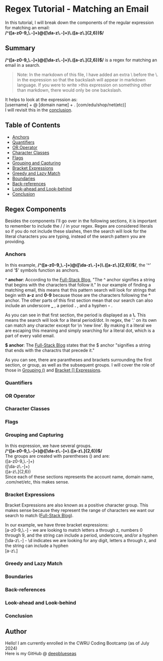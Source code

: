 # Regex Tutorial - Matching an Email

In this tutorial, I will break down the components of the regular expression for matching an email: <br> **/^([a-z0-9_\\.-]+)@([\da-z\\.-]+)\\.([a-z\\.]{2,6})$/**

## Summary

**/^([a-z0-9_\\.-]+)@([\da-z\\.-]+)\\.([a-z\\.]{2,6})$/** is a regex for matching an email in a search. <br>

>Note: In the markdown of this file, I have added an extra \ before the \\. in the expression so that the backslash will appear in markdown language.  If you were to write >this expression on something other than markdown, there would only be one backslash.

It helps to look at the expression as: <br>
[username] + @ [domain name] + . [com/edu/shop/net(etc)] <br>
I will revisit this in the [conclusion](#conclusion).

## Table of Contents

- [Anchors](#anchors)
- [Quantifiers](#quantifiers)
- [OR Operator](#or-operator)
- [Character Classes](#character-classes)
- [Flags](#flags)
- [Grouping and Capturing](#grouping-and-capturing)
- [Bracket Expressions](#bracket-expressions)
- [Greedy and Lazy Match](#greedy-and-lazy-match)
- [Boundaries](#boundaries)
- [Back-references](#back-references)
- [Look-ahead and Look-behind](#look-ahead-and-look-behind)
- [Conclusion](#conclusion)

## Regex Components

Besides the components I'll go over in the following sections, it is important to remember to include the / / in your regex.  Regex are considered literals so if you do not include these slashes, then the search will look for the literal characters you are typing, instead of the search pattern you are providing.

### Anchors

In this example, **/^([a-z0-9_\\.-]+)@([\da-z\\.-]+)\\.([a-z\\.]{2,6})$/**, the '^' and '&#36;' symbols function as anchors. <br>

**^ anchor**: According to the [Full-Stack Blog](https://coding-boot-camp.github.io/full-stack/computer-science/regex-tutorial), "The ^ anchor signifies a string that begins with the characters that follow it."  In our example of finding a matching email, this means that this pattern search will look for strings that begin with **a-z** and **0-9** because those are the characters following the **^** anchor.  The other parts of this first section mean that our search can also include an underscore **_** , a period **.** , and a hyphen **-** . <br>

As you can see in that first section, the period is displayed as a **\\.**  This means the search will look for a literal period/dot.  In regex, the '.' on its own can match any character except for \n 'new line'.  By making it a literal we are escaping this meaning and simply searching for a literal dot, which is a part of every valid email. <br>

**&#36; anchor**: The [Full-Stack Blog](https://coding-boot-camp.github.io/full-stack/computer-science/regex-tutorial) states that the &#36; anchor "signifies a string that ends with the charactrs that precede it." <br>

As you can see, there are parantheses and brackets surrounding the first section, or group, as well as the subsequent groups.  I will cover the role of those in [Grouping ()](#grouping-and-capturing) and [Bracket [] Expressions](#bracket-expressions).

### Quantifiers

### OR Operator

### Character Classes

### Flags

### Grouping and Capturing

In this expression, we have several groups. <br>
**/^([a-z0-9_\\.-]+)@([\da-z\\.-]+)\.([a-z\\.]{2,6})$/** <br>
The groups are created with parentheses () and are:<br>
([a-z0-9_\\.-]+) <br>
([\da-z\\.-]+) <br>
([a-z\\.]{2,6})<br>
Since each of these sections represents the account name, domain name, .com/net/etc, this makes sense.


### Bracket Expressions
Bracket Expressions are also known as a positive character group.  This makes sense because they represent the range of characters we want our search to match ([Full-Stack Blog](https://coding-boot-camp.github.io/full-stack/computer-science/regex-tutorial)). <br>

In our example, we have three bracket expressions: <br>
[a-z0-9_\\.-] - we are looking to match letters a through z, numbers 0 through 9, and the string can include a period, underscore, and/or a hyphen<br>
[\da-z\\.-] - \d indicates we are looking for any digit, letters a through z, and the string can include a hyphen<br>
[a-z\\.]


### Greedy and Lazy Match

### Boundaries

### Back-references

### Look-ahead and Look-behind

### Conclusion

## Author

Hello! I am currently enrolled in the CWRU Coding Bootcamp (as of July 2024) <br>
Here is my GitHub @ [deepblueseas](https://github.com/deepblueseas)
